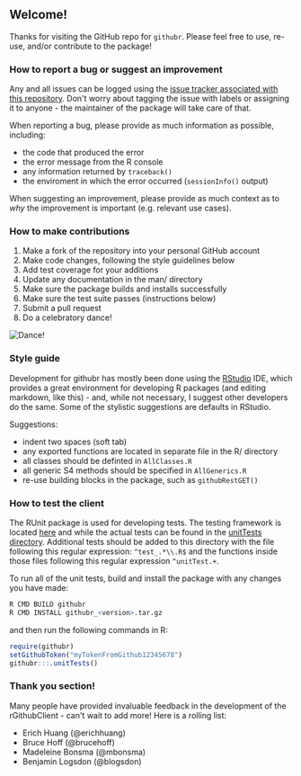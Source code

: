 ## Welcome!
Thanks for visiting the GitHub repo for `githubr`. Please feel free to use, re-use, and/or contribute to the package!

### How to report a bug or suggest an improvement
Any and all issues can be logged using the [issue tracker associated with this repository](https://github.com/brian-bot/rGithubClient/issues). Don't worry about tagging the issue with labels or assigning it to anyone - the maintainer of the package will take care of that.

When reporting a bug, please provide as much information as possible, including:
- the code that produced the error
- the error message from the R console
- any information returned by `traceback()`
- the enviroment in which the error occurred (`sessionInfo()` output)

When suggesting an improvement, please provide as much context as to _why_ the improvement is important (e.g. relevant use cases).

### How to make contributions
 1. Make a fork of the repository into your personal GitHub account
 2. Make code changes, following the style guidelines below
 3. Add test coverage for your additions
 4. Update any documentation in the man/ directory
 5. Make sure the package builds and installs successfully
 6. Make sure the test suite passes (instructions below)
 7. Submit a pull request
 8. Do a celebratory dance!
 
![Dance!](http://49.media.tumblr.com/43da2f03dbb1f790d92d4c96578ed797/tumblr_n08mcqTOgW1qm7cjco1_250.gif)

### Style guide
Development for githubr has mostly been done using the [RStudio](https://www.rstudio.com) IDE, which provides a great environment for developing R packages (and editing markdown, like this) - and, while not necessary, I suggest other developers do the same. Some of the stylistic suggestions are defaults in RStudio.

Suggestions:
- indent two spaces (soft tab)
- any exported functions are located in separate file in the R/ directory
- all classes should be definted in `AllClasses.R`
- all generic S4 methods should be specified in `AllGenerics.R`
- re-use building blocks in the package, such as `githubRestGET()`

### How to test the client
The RUnit package is used for developing tests. The testing framework is located [here](R/test_githubr.R) and while the actual tests can be found in the [unitTests directory](inst/unitTests). Additional tests should be added to this directory with the file following this regular expression: `^test_.*\\.R$` and the functions inside those files following this regular expression `^unitTest.+`. 

To run all of the unit tests, build and install the package with any changes you have made:

```r
R CMD BUILD githubr
R CMD INSTALL githubr_<version>.tar.gz
```

and then run the following commands in R:

```r
require(githubr)
setGithubToken("myTokenFromGithub12345678")
githubr:::.unitTests()
```

### Thank you section!
Many people have provided invaluable feedback in the development of the rGithubClient - can't wait to add more! Here is a rolling list:
- Erich Huang (@erichhuang)
- Bruce Hoff (@brucehoff)
- Madeleine Bonsma (@mbonsma)
- Benjamin Logsdon (@blogsdon)
